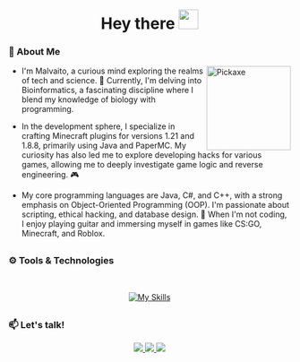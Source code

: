 <h1 align="center">Hey there <img src="https://media.giphy.com/media/hvRJCLFzcasrR4ia7z/giphy.gif" width="35"></h1>



### 📘 About Me



<img align="right" width="150px" alt="Pickaxe" src="https://media.tenor.com/UineJjD_KpwAAAAi/minecraft-gif.gif" />





- I'm Malvaito, a curious mind exploring the realms of tech and science. 🔬 Currently, I'm delving into Bioinformatics, a fascinating discipline where I blend my knowledge of biology with programming.



- In the development sphere, I specialize in crafting Minecraft plugins for versions 1.21 and 1.8.8, primarily using Java and PaperMC. My curiosity has also led me to explore developing hacks for various games, allowing me to deeply investigate game logic and reverse engineering. 🎮



- My core programming languages are Java, C#, and C++, with a strong emphasis on Object-Oriented Programming (OOP). I'm passionate about scripting, ethical hacking, and database design. 💾 When I'm not coding, I enjoy playing guitar and immersing myself in games like CS:GO, Minecraft, and Roblox.



##

### ⚙️ Tools & Technologies



<br>



<p align="center">
  <a href="https://github.com/malvaito/">
    <img src="https://skillicons.dev/icons?i=bash,c,cs,cpp,cloudflare,bots,discordjs,dotnet,eclipse,firebase,git,idea,java,linux,lua,maven,mongodb,mysql,nodejs,powershell,py,redhat,rust,sqlite,stackoverflow,visualstudio,vscode,windows&perline=10" alt="My Skills" />
  </a>
</p>


##



### 📫 Let's talk!


<p align="center">
  <a href="mailto:naxhogodd@gmail.com">
    <img src="https://skillicons.dev/icons?i=gmail" />
  </a>
  <a href="https://discord.com/users/malvaito">
    <img src="https://skillicons.dev/icons?i=discord" />
  </a>
  <a href="https://www.instagram.com/malvaitoo/">
    <img src="https://skillicons.dev/icons?i=instagram" />
  </a>
</p>
<br>

##
